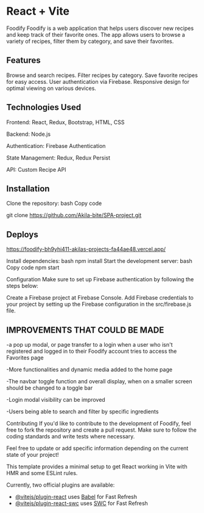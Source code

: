 # React + Vite


Foodify
Foodify is a web application that helps users discover new recipes and keep track of their favorite ones. The app allows users to browse a variety of recipes, filter them by category, and save their favorites.

## Features

Browse and search recipes.
Filter recipes by category.
Save favorite recipes for easy access.
User authentication via Firebase.
Responsive design for optimal viewing on various devices.

## Technologies Used

Frontend: React, Redux, Bootstrap, HTML, CSS

Backend: Node.js

Authentication: Firebase Authentication

State Management: Redux, Redux Persist

API: Custom Recipe API

## Installation

Clone the repository:
bash
Copy code

git clone https://github.com/Akila-bite/SPA-project.git

## Deploys

https://foodify-bh9yhi411-akilas-projects-fa44ae48.vercel.app/


Install dependencies:
bash
npm install
Start the development server:
bash
Copy code
npm start


Configuration
Make sure to set up Firebase authentication by following the steps below:

Create a Firebase project at Firebase Console.
Add Firebase credentials to your project by setting up the Firebase configuration in the src/firebase.js file.
 ## IMPROVEMENTS THAT COULD BE MADE
 -a pop up modal, or page transfer to a login when a user who isn't registered and logged in to their Foodify account tries to access the Favorites page

 -More functionalities and dynamic media added to the home page

 -The navbar toggle function and overall display, when on a smaller screen should be changed to a toggle bar

 -Login modal visibility can be improved

 -Users being able to search and filter by specific ingredients

Contributing
If you'd like to contribute to the development of Foodify, feel free to fork the repository and create a pull request. Make sure to follow the coding standards and write tests where necessary.



Feel free to update or add specific information depending on the current state of your project!

This template provides a minimal setup to get React working in Vite with HMR and some ESLint rules.

Currently, two official plugins are available:

- [@vitejs/plugin-react](https://github.com/vitejs/vite-plugin-react/blob/main/packages/plugin-react/README.md) uses [Babel](https://babeljs.io/) for Fast Refresh
- [@vitejs/plugin-react-swc](https://github.com/vitejs/vite-plugin-react-swc) uses [SWC](https://swc.rs/) for Fast Refresh
